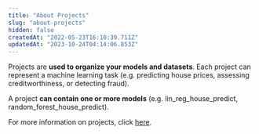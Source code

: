 ```yaml
---
title: "About Projects"
slug: "about-projects"
hidden: false
createdAt: "2022-05-23T16:10:39.711Z"
updatedAt: "2023-10-24T04:14:06.853Z"
---
```

Projects are **used to organize your models and datasets**. Each project can represent a machine learning task (e.g. predicting house prices, assessing creditworthiness, or detecting fraud).

A project **can contain one or more models** (e.g. lin_reg_house_predict, random_forest_house_predict).

For more information on projects, click [here](doc:project-structure).